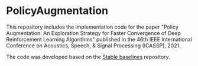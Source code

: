 # PolicyAugmentation


This repository includes the implementation code for the paper "Policy Augmentation: An Exploration Strategy for Faster Convergence of Deep Reinforcement Learning Algorithms" published in the 46th IEEE International Conference on Acoustics, Speech, & Signal Processing (ICASSP), 2021.

The code was developed based on the [Stable baselines](https://github.com/hill-a/stable-baselines) repository.
